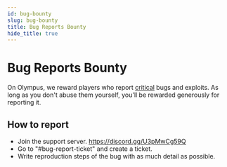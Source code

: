 ```yaml
---
id: bug-bounty
slug: bug-bounty
title: Bug Reports Bounty
hide_title: true
---
```


# Bug Reports Bounty 
On Olympus, we reward players who report <u>critical</u> bugs and exploits. As long as you don't abuse them yourself, you'll be rewarded generously for reporting it.

## How to report
- Join the support server. https://discord.gg/U3pMwCg59Q
- Go to "#bug-report-ticket" and create a ticket.
- Write reproduction steps of the bug with as much detail as possible.